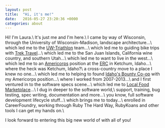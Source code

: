 ```yaml
---
layout: post
title:  "Hi, it's me!"
date:   2016-05-27 23:20:36 +0000
categories: about
---
```

Hi! I'm Laura.\\
It's just me and I'm here.\\
I came by way of Wisconsin, through the University of Wisconsin-Madison, landscape architecture...\\
which led me to the [UW-Triathlon][uw-triathlon] team...\\
which led me to guiding bike trips with [Trek Travel][trek-travel]...\\
which led me to the San Juan Islands, California wine country, and southern Utah...\\
which led me to want to live in the west...\\
which led me to an [Americorps][americorps] position at the [ERC][erc] in Ketchum, Idaho...\\
where the heck was Ketchum, Idaho?\\
a cross-country move to a place I knew no one...\\
which led me to helping to found [Idaho's Bounty Co-op][idahos-bounty] with my Americorps position...\\
where I worked from 2007-2013...\\
and I first ventured in to the software specs scene...\\
which led me to [Local Food Marketplace][local-food-marketplace]...\\
I dug in deeper to the software world,\\
support, training, bug testing, spec writing, documentation and more...\\
you know, full software development lifecycle stuff...\\
which brings me to today...\\
enrolled in CareerFoundry, working through Ruby The Hard Way, RubyKoans and other tools I can get my hands on.\\

I look forward to entering this big new world of with all of you!


[uw-triathlon]: http://www.wisconsintriathlon.org/
[trek-travel]:   http://trektravel.com/
[americorps]: http://www.nationalservice.gov/programs/americorps
[erc]: http://www.ercsv.org/
[idahos-bounty]: http://www.idahosbounty.coop
[local-food-marketplace]: http://home.localfoodmarketplace.com/
[career-foundry]: http://careerfoundry.com
[ruby-hard]: http://learnrubythehardway.org/book/ 
[ruby-koans]: http://rubykoans.com/

